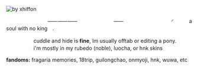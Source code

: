 ![by xhiffon](https://64.media.tumblr.com/309921753bb0c06b5456978e202a4a22/da95d6fd2792f5ed-39/s2048x3072/fc06f87b811ac9947a5de02059d9c10e038b26a6.pnj)

　　　　　　　　⸺⸺⸺　　　　　　　⸺
　　　　　　　　　◜　　　a soul with no king　.

　　　 　　cuddle and hide is **fine**, Im usually offtab or editing a pony.
 　　
 　　　i'm mostly in my rubedo (noble), luocha, or hnk skins

**fandoms:** fragaria memories, 18trip, guilongchao, onmyoji, hnk, wuwa, etc 　　　
